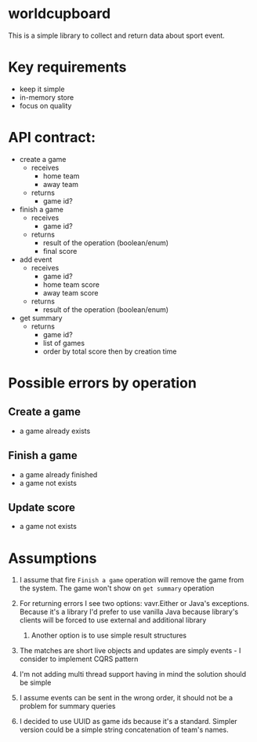 # worldcupboard
This is a simple library to collect and return data about sport event.

# Key requirements
- keep it simple
- in-memory store
- focus on quality

# API contract:
 - create a game
   - receives
     - home team 
     - away team
   - returns
     - game id?
 - finish a game
   - receives
     - game id?
   - returns
     - result of the operation (boolean/enum)
     - final score
 - add event
   - receives
     - game id?
     - home team score
     - away team score
   - returns
     - result of the operation (boolean/enum)
 - get summary
   - returns
     - game id?
     - list of games
     - order by total score then by creation time

# Possible errors by operation
## Create a game
 - a game already exists

## Finish a game
 - a game already finished
 - a game not exists

## Update score
 - a game not exists

# Assumptions
1. I assume that fire `Finish a game` operation will remove the game from the system. The game won't show on `get summary` operation
2. For returning errors I see two options: vavr.Either or Java's exceptions. Because it's a library I'd prefer to use vanilla Java because library's clients will be forced to use external and additional library
   1. Another option is to use simple result structures
3. The matches are short live objects and updates are simply events - I consider to implement CQRS pattern 

4. I'm not adding multi thread support having in mind the solution should be simple
5. I assume events can be sent in the wrong order, it should not be a problem for summary queries
6. I decided to use UUID as game ids because it's a standard. Simpler version could be a simple string concatenation of team's names.
